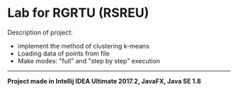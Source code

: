 # Lab for RGRTU (RSREU)

Description of project:
- implement the method of clustering k-means
- Loading data of points from file
- Make modes: "full" and "step by step" execution
______
**Project made in Intellij IDEA Ultimate 2017.2, JavaFX, Java SE 1.8**

